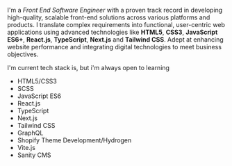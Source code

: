 I'm a _Front End Software Engineer_ with a proven track record in developing high-quality, scalable front-end solutions across various platforms and products. I translate complex requirements into functional, user-centric web applications using advanced technologies like **HTML5**, **CSS3**, **JavaScript ES6+**, **React.js**, **TypeScript**, **Next.js** and **Tailwind CSS**. Adept at enhancing website performance and integrating digital technologies to meet business objectives.

I'm current tech stack is, but i'm always open to learning

-   HTML5/CSS3
-   SCSS
-   JavaScript ES6
-   React.js
-   TypeScript
-   Next.js
-   Tailwind CSS
-   GraphQL
-   Shopify Theme Development/Hydrogen
-   Vite.js
-   Sanity CMS
